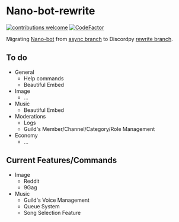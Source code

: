 # Nano-bot-rewrite
[![contributions welcome](https://img.shields.io/badge/contributions-welcome-brightgreen.svg?style=flat)](https://github.com/MadeYoga/Nano-Rewrite/issues)
[![CodeFactor](https://www.codefactor.io/repository/github/madeyoga/nano-rewrite/badge)](https://www.codefactor.io/repository/github/madeyoga/nano-rewrite)

Migrating [Nano-bot](https://github.com/MadeYoga/Nano-Bot) from [async branch](https://github.com/Rapptz/discord.py) 
to Discordpy [rewrite branch](https://github.com/Rapptz/discord.py/tree/rewrite). 

## To do
- General
  - Help commands
  - Beautiful Embed
- Image
  - ...
- Music
  - Beautiful Embed            
- Moderations
  - Logs
  - Guild's Member/Channel/Category/Role Management
- Economy
  - ...

## Current Features/Commands
- Image 
  - Reddit
  - 9Gag
- Music
  - Guild's Voice Management
  - Queue System
  - Song Selection Feature
